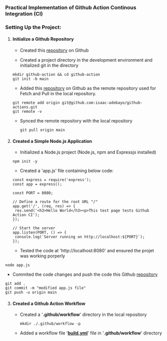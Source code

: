### Practical Implementation of Github Action Continous Integration (CI)
### Setting Up the Project:

1. #### Initialize a Github Repository

   - Created this [repository](https://github.com/isaac-adebayo/github-actions) on Github
     
   - Created a project directory in the development environment and initialized git in the directory
   ```
   mkdir github-action && cd github-action
   git init -b main
   ```
   - Added this [repository](https://github.com/isaac-adebayo/github-actions) on Github as the remote repository used for Fetch and Pull in the local repository.
   ```
   git remote add origin git@github.com:isaac-adebayo/github-actions.git
   git remote -v
   ```
   - Synced the remote repository with the local repository
     ```
     git pull origin main
     ```
2. #### Created a Simple Node.js Application
   - Initialized a Node.js project (Node.js, npm and Expressjs installed)
   ```
   npm init -y
   ```
   - Created a 'app.js' file containing below code:
   ```
   const express = require('express');
   const app = express();

   const PORT = 8080;

   // Define a route for the root URL "/"
   app.get('/', (req, res) => {
    res.send('<h3>Hello World</h3><p>This test page tests Github Action CI');
   });

   // Start the server
   app.listen(PORT, () => {
    console.log(`Server running on http://localhost:${PORT}`);
   });
   ```
   - Tested the code at 'http://localhost:8080' and ensured the projet was working porperly
  ```
  node app.js
  ```
   - Commited the code changes and push the code this Github [repository](https://github.com/isaac-adebayo/github-actions)
  ```
  git add .
  git commit -m "modified app.js file"
  git push -u origin main
  ```
3. #### Created a Github Action Workflow

   - Created a '**.github/workflow**' directory in the local repository
     ```
     mkdir ./.github/workflow -p
     ```
   - Added a workflow file '[**build.yml**](https://github.com/isaac-adebayo/github-actions/blob/main/.github/workflows/build.yml)' file in '**.github/workflow**' directory
     




    










   
